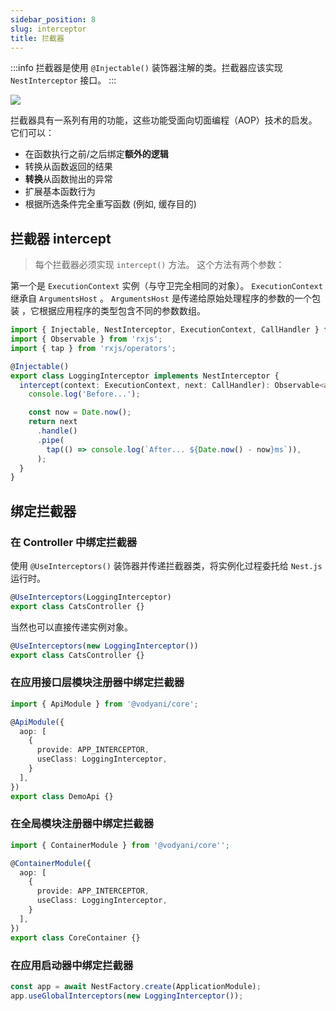 ```yaml
---
sidebar_position: 8
slug: interceptor
title: 拦截器
---
```


:::info
拦截器是使用 `@Injectable()` 装饰器注解的类。拦截器应该实现 `NestInterceptor` 接口。
:::

![](https://docs.nestjs.com/assets/Interceptors_1.png)

拦截器具有一系列有用的功能，这些功能受面向切面编程（AOP）技术的启发。它们可以：

- 在函数执行之前/之后绑定**额外的逻辑**
- 转换从函数返回的结果
- **转换**从函数抛出的异常
- 扩展基本函数行为
- 根据所选条件完全重写函数 (例如, 缓存目的)

## 拦截器 intercept

> 每个拦截器必须实现 `intercept()` 方法。 这个方法有两个参数：

第一个是 `ExecutionContext` 实例（与守卫完全相同的对象）。 `ExecutionContext` 继承自 `ArgumentsHost` 。 `ArgumentsHost` 是传递给原始处理程序的参数的一个包装 ，它根据应用程序的类型包含不同的参数数组。

```typescript
import { Injectable, NestInterceptor, ExecutionContext, CallHandler } from '@nestjs/common';
import { Observable } from 'rxjs';
import { tap } from 'rxjs/operators';

@Injectable()
export class LoggingInterceptor implements NestInterceptor {
  intercept(context: ExecutionContext, next: CallHandler): Observable<any> {
    console.log('Before...');

    const now = Date.now();
    return next
      .handle()
      .pipe(
        tap(() => console.log(`After... ${Date.now() - now}ms`)),
      );
  }
}
```

## 绑定拦截器

### 在 Controller 中绑定拦截器

使用 `@UseInterceptors()` 装饰器并传递拦截器类，将实例化过程委托给 `Nest.js` 运行时。


```typescript
@UseInterceptors(LoggingInterceptor)
export class CatsController {}
```

当然也可以直接传递实例对象。

```typescript
@UseInterceptors(new LoggingInterceptor())
export class CatsController {}
```

### 在应用接口层模块注册器中绑定拦截器

```typescript
import { ApiModule } from '@vodyani/core';

@ApiModule({
  aop: [
    {
      provide: APP_INTERCEPTOR,
      useClass: LoggingInterceptor,
    }
  ],
})
export class DemoApi {}
```

### 在全局模块注册器中绑定拦截器

```typescript
import { ContainerModule } from '@vodyani/core'';

@ContainerModule({
  aop: [
    {
      provide: APP_INTERCEPTOR,
      useClass: LoggingInterceptor,
    }
  ],
})
export class CoreContainer {}
```

### 在应用启动器中绑定拦截器

```typescript
const app = await NestFactory.create(ApplicationModule);
app.useGlobalInterceptors(new LoggingInterceptor());
```